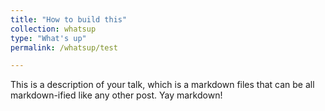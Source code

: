 ```yaml
---
title: "How to build this"
collection: whatsup
type: "What's up"
permalink: /whatsup/test

---
```


This is a description of your talk, which is a markdown files that can be all markdown-ified like any other post. Yay markdown!

